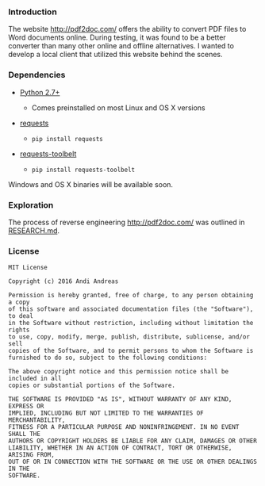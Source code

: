 ### Introduction

The website http://pdf2doc.com/ offers the ability to convert PDF files to Word documents online. During testing, it was found to be a better converter than many other online and offline alternatives. I wanted to develop a local client that utilized this website behind the scenes.

### Dependencies

* [Python 2.7+](https://www.python.org/downloads/)
	* Comes preinstalled on most Linux and OS X versions
* [requests](http://docs.python-requests.org/en/master/)
	* `pip install requests`

* [requests-toolbelt](https://github.com/sigmavirus24/requests-toolbelt)
	* `pip install requests-toolbelt`

Windows and OS X binaries will be available soon.

### Exploration

The process of reverse engineering http://pdf2doc.com/ was outlined in [RESEARCH.md](/RESEARCH.md).

### License

```
MIT License

Copyright (c) 2016 Andi Andreas

Permission is hereby granted, free of charge, to any person obtaining a copy
of this software and associated documentation files (the "Software"), to deal
in the Software without restriction, including without limitation the rights
to use, copy, modify, merge, publish, distribute, sublicense, and/or sell
copies of the Software, and to permit persons to whom the Software is
furnished to do so, subject to the following conditions:

The above copyright notice and this permission notice shall be included in all
copies or substantial portions of the Software.

THE SOFTWARE IS PROVIDED "AS IS", WITHOUT WARRANTY OF ANY KIND, EXPRESS OR
IMPLIED, INCLUDING BUT NOT LIMITED TO THE WARRANTIES OF MERCHANTABILITY,
FITNESS FOR A PARTICULAR PURPOSE AND NONINFRINGEMENT. IN NO EVENT SHALL THE
AUTHORS OR COPYRIGHT HOLDERS BE LIABLE FOR ANY CLAIM, DAMAGES OR OTHER
LIABILITY, WHETHER IN AN ACTION OF CONTRACT, TORT OR OTHERWISE, ARISING FROM,
OUT OF OR IN CONNECTION WITH THE SOFTWARE OR THE USE OR OTHER DEALINGS IN THE
SOFTWARE.
```
